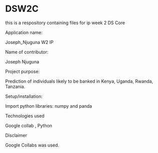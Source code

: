 # DSW2C
this is a respository containing files for ip week 2 DS Core

Application name:

Joseph_Njuguna W2 IP

Name of contributor:

Joseph Njuguna

Project purpose:

Prediction of individuals likely to be banked in Kenya, Uganda, Rwanda, Tanzania.

Setup/installation:

Import python libraries: numpy and panda

Technologies used

Google collab , Python

Disclaimer

Google Collabs was used.

